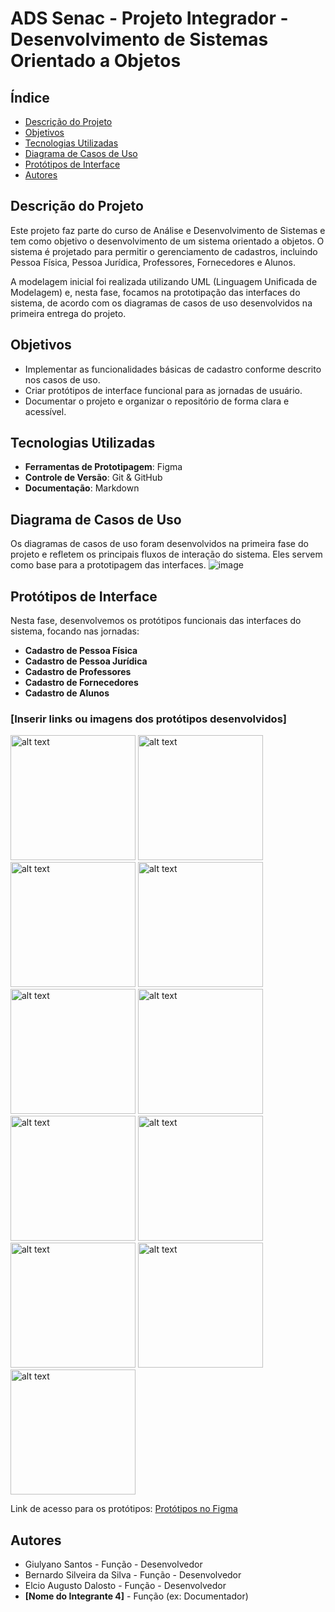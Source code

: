 # ADS Senac - Projeto Integrador - Desenvolvimento de Sistemas Orientado a Objetos

## Índice

- [Descrição do Projeto](#descrição-do-projeto)
- [Objetivos](#objetivos)
- [Tecnologias Utilizadas](#tecnologias-utilizadas)
- [Diagrama de Casos de Uso](#diagrama-de-casos-de-uso)
- [Protótipos de Interface](#protótipos-de-interface)
- [Autores](#autores)

## Descrição do Projeto

Este projeto faz parte do curso de Análise e Desenvolvimento de Sistemas e tem como objetivo o desenvolvimento de um sistema orientado a objetos. O sistema é projetado para permitir o gerenciamento de cadastros, incluindo Pessoa Física, Pessoa Jurídica, Professores, Fornecedores e Alunos.

A modelagem inicial foi realizada utilizando UML (Linguagem Unificada de Modelagem) e, nesta fase, focamos na prototipação das interfaces do sistema, de acordo com os diagramas de casos de uso desenvolvidos na primeira entrega do projeto.

## Objetivos

- Implementar as funcionalidades básicas de cadastro conforme descrito nos casos de uso.
- Criar protótipos de interface funcional para as jornadas de usuário.
- Documentar o projeto e organizar o repositório de forma clara e acessível.

## Tecnologias Utilizadas

- **Ferramentas de Prototipagem**: Figma
- **Controle de Versão**: Git & GitHub
- **Documentação**: Markdown

## Diagrama de Casos de Uso

Os diagramas de casos de uso foram desenvolvidos na primeira fase do projeto e refletem os principais fluxos de interação do sistema. Eles servem como base para a prototipagem das interfaces.
![image](https://github.com/user-attachments/assets/ecc7c4c9-a895-4ee0-a267-ca4bd0ffbb53)

## Protótipos de Interface

Nesta fase, desenvolvemos os protótipos funcionais das interfaces do sistema, focando nas jornadas:

- **Cadastro de Pessoa Física**
- **Cadastro de Pessoa Jurídica**
- **Cadastro de Professores**
- **Cadastro de Fornecedores**
- **Cadastro de Alunos**

### [Inserir links ou imagens dos protótipos desenvolvidos]

<img src="https://github.com/user-attachments/assets/8d56e6f7-b744-4b5c-b426-3d1b3a0d6df4" alt="alt text" width="200px" height="auto">
<img src="https://github.com/user-attachments/assets/8c789ebe-4a62-40fd-8f41-e3a898829923" alt="alt text" width="200px" height="auto">
<img src="https://github.com/user-attachments/assets/c6eca98c-5ead-4f57-84a0-69d5f43a10cd" alt="alt text" width="200px" height="auto">
<img src="https://github.com/user-attachments/assets/646c9ddb-a72b-40b8-981e-2b05a318f27d" alt="alt text" width="200px" height="auto">
<img src="https://github.com/user-attachments/assets/92dc8598-e527-4f02-813c-2a1ae1e651d5" alt="alt text" width="200px" height="auto">
<img src="https://github.com/user-attachments/assets/d6c62679-d988-45ee-ab7d-299a9cada0f6" alt="alt text" width="200px" height="auto">
<img src="https://github.com/user-attachments/assets/49e8f9b2-6db2-4d29-807f-1b90b92e3ec7" alt="alt text" width="200px" height="auto">
<img src="https://github.com/user-attachments/assets/5fcdd7d2-6c04-4020-add7-d3c72bc09225" alt="alt text" width="200px" height="auto">
<img src="https://github.com/user-attachments/assets/83a34d03-01ed-4e46-ba5d-0517d6033377" alt="alt text" width="200px" height="auto">
<img src="https://github.com/user-attachments/assets/033e9d87-1958-493f-9684-c4866d518027" alt="alt text" width="200px" height="auto">
<img src="https://github.com/user-attachments/assets/be07e75b-fd74-4451-a45b-d1710d364b5e" alt="alt text" width="200px" height="auto">


Link de acesso para os protótipos: 
[Protótipos no Figma](https://www.figma.com/file/exemplo-de-url](https://www.figma.com/design/YqHLIrEtGRr5Us2HhrJ9va/Untitled?node-id=0-1&t=LHoi9KdZIAf54uEB-1))




## Autores

- Giulyano Santos - Função - Desenvolvedor 
- Bernardo Silveira da Silva - Função - Desenvolvedor
- Elcio Augusto Dalosto - Função - Desenvolvedor
- **[Nome do Integrante 4]** - Função (ex: Documentador)


